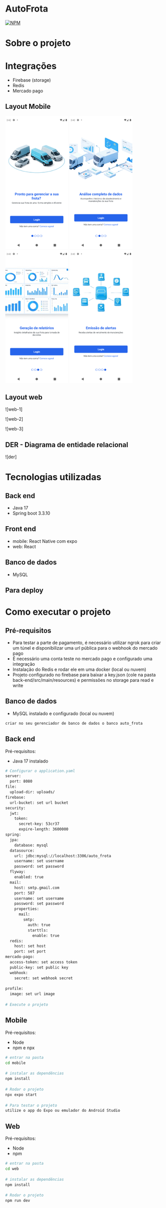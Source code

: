 # AutoFrota
[![NPM](https://img.shields.io/npm/l/react)](https://github.com/alexsanderkafka/autofrota/blob/main/LICENSE) 

# Sobre o projeto

# Integrações
- Firebase (storage)
- Redis
- Mercado pago

## Layout Mobile
<img src="https://github.com/alexsanderkafka/autofrota/blob/main/assets/onboarding_1.png" alt="mobile-1" width="200"/> <img src="https://github.com/alexsanderkafka/autofrota/blob/main/assets/onboarding_2.png" alt="mobile-1" width="200"/> <img src="https://github.com/alexsanderkafka/autofrota/blob/main/assets/onboarding_3.png" alt="mobile-1" width="200"/> <img src="https://github.com/alexsanderkafka/autofrota/blob/main/assets/onboarding_4.png" alt="mobile-1" width="200"/>

## Layout web
![web-1]

![web-2]

![web-3]

## DER - Diagrama de entidade relacional
![der]

# Tecnologias utilizadas
## Back end
- Java 17
- Spring boot 3.3.10

## Front end
- mobile: React Native com expo
- web: React

## Banco de dados
- MySQL

## Para deploy

# Como executar o projeto
## Pré-requisitos
- Para testar a parte de pagamento, é necessário utilizar ngrok para criar um túnel e disponibilizar uma url pública para o webhook do mercado pago
- É necessário uma conta teste no mercado pago e configurado uma integração
- Instalação do Redis e rodar ele em uma docker (local ou nuvem)
- Projeto configurado no firebase para baixar a key.json (cole na pasta back-end/src/main/resources) e permissões no storage para read e write

## Banco de dados
- MySQL instalado e configurado (local ou nuvem)
  
```bash
criar no seu gerenciador de banco de dados o banco auto_frota
```

## Back end
Pré-requisitos: 
- Java 17 instalado

```bash
# Configurar o application.yaml
server:
  port: 8080
file:
  upload-dir: uploads/
firebase:
  url-bucket: set url bucket
security:
  jwt:
    token:
      secret-key: 53cr37
      expire-length: 3600000
spring:
  jpa:
    database: mysql
  datasource:
    url: jdbc:mysql://localhost:3306/auto_frota
    username: set username
    password: set password
  flyway:
    enabled: true
  mail:
    host: smtp.gmail.com
    port: 587
    username: set username
    password: set password
    properties:
      mail: 
        smtp: 
          auth: true
          starttls: 
            enable: true
  redis:
    host: set host
    port: set port
mercado-pago:
  access-token: set access token
  public-key: set public key
  webhook:
    secret: set webhook secret

profile:
  image: set url image

# Execute o projeto
```

## Mobile
Pré-requisitos: 
- Node
- npm e npx
  
```bash
# entrar na pasta
cd mobile

# instalar as dependências
npm install

# Rodar o projeto
npx expo start

# Para testar o projeto
utilize o app do Expo ou emulador do Android Studio
```

## Web
Pré-requisitos: 
- Node
- npm

```bash
# entrar na pasta
cd web

# instalar as dependências
npm install

# Rodar o projeto
npm run dev
```
  
